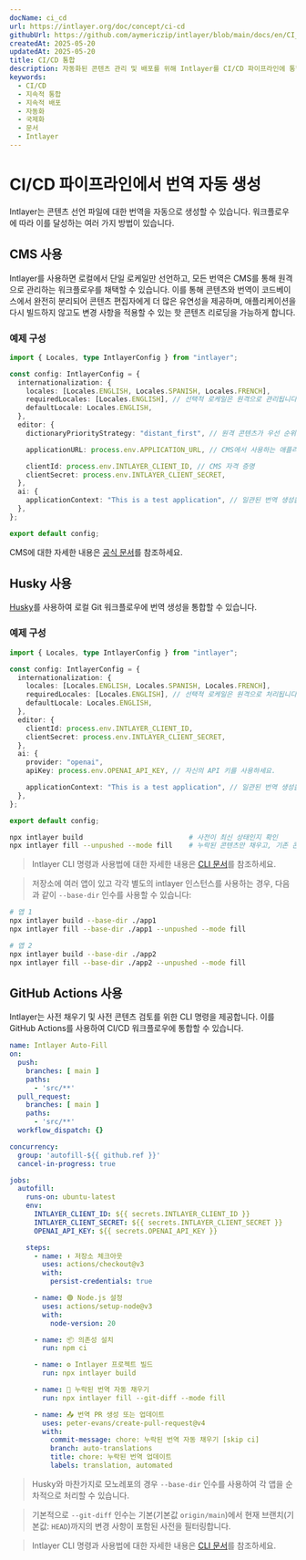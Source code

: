 ```yaml
---
docName: ci_cd
url: https://intlayer.org/doc/concept/ci-cd
githubUrl: https://github.com/aymericzip/intlayer/blob/main/docs/en/CI_CD.md
createdAt: 2025-05-20
updatedAt: 2025-05-20
title: CI/CD 통합
description: 자동화된 콘텐츠 관리 및 배포를 위해 Intlayer를 CI/CD 파이프라인에 통합하는 방법을 알아보세요.
keywords:
  - CI/CD
  - 지속적 통합
  - 지속적 배포
  - 자동화
  - 국제화
  - 문서
  - Intlayer
---
```


# CI/CD 파이프라인에서 번역 자동 생성

Intlayer는 콘텐츠 선언 파일에 대한 번역을 자동으로 생성할 수 있습니다. 워크플로우에 따라 이를 달성하는 여러 가지 방법이 있습니다.

## CMS 사용

Intlayer를 사용하면 로컬에서 단일 로케일만 선언하고, 모든 번역은 CMS를 통해 원격으로 관리하는 워크플로우를 채택할 수 있습니다. 이를 통해 콘텐츠와 번역이 코드베이스에서 완전히 분리되어 콘텐츠 편집자에게 더 많은 유연성을 제공하며, 애플리케이션을 다시 빌드하지 않고도 변경 사항을 적용할 수 있는 핫 콘텐츠 리로딩을 가능하게 합니다.

### 예제 구성

```ts fileName="intlayer.config.ts"
import { Locales, type IntlayerConfig } from "intlayer";

const config: IntlayerConfig = {
  internationalization: {
    locales: [Locales.ENGLISH, Locales.SPANISH, Locales.FRENCH],
    requiredLocales: [Locales.ENGLISH], // 선택적 로케일은 원격으로 관리됩니다.
    defaultLocale: Locales.ENGLISH,
  },
  editor: {
    dictionaryPriorityStrategy: "distant_first", // 원격 콘텐츠가 우선 순위를 가집니다.

    applicationURL: process.env.APPLICATION_URL, // CMS에서 사용하는 애플리케이션 URL

    clientId: process.env.INTLAYER_CLIENT_ID, // CMS 자격 증명
    clientSecret: process.env.INTLAYER_CLIENT_SECRET,
  },
  ai: {
    applicationContext: "This is a test application", // 일관된 번역 생성을 보장하는 데 도움을 줍니다.
  },
};

export default config;
```

CMS에 대한 자세한 내용은 [공식 문서](https://github.com/aymericzip/intlayer/blob/main/docs/ko/intlayer_CMS.md)를 참조하세요.

## Husky 사용

[Husky](https://typicode.github.io/husky/)를 사용하여 로컬 Git 워크플로우에 번역 생성을 통합할 수 있습니다.

### 예제 구성

```ts fileName="intlayer.config.ts"
import { Locales, type IntlayerConfig } from "intlayer";

const config: IntlayerConfig = {
  internationalization: {
    locales: [Locales.ENGLISH, Locales.SPANISH, Locales.FRENCH],
    requiredLocales: [Locales.ENGLISH], // 선택적 로케일은 원격으로 처리됩니다.
    defaultLocale: Locales.ENGLISH,
  },
  editor: {
    clientId: process.env.INTLAYER_CLIENT_ID,
    clientSecret: process.env.INTLAYER_CLIENT_SECRET,
  },
  ai: {
    provider: "openai",
    apiKey: process.env.OPENAI_API_KEY, // 자신의 API 키를 사용하세요.

    applicationContext: "This is a test application", // 일관된 번역 생성을 보장하는 데 도움을 줍니다.
  },
};

export default config;
```

```bash fileName=".husky/pre-push"
npx intlayer build                          # 사전이 최신 상태인지 확인
npx intlayer fill --unpushed --mode fill    # 누락된 콘텐츠만 채우고, 기존 콘텐츠는 업데이트하지 않음
```

> Intlayer CLI 명령과 사용법에 대한 자세한 내용은 [CLI 문서](https://github.com/aymericzip/intlayer/blob/main/docs/ko/intlayer_cli.md)를 참조하세요.

> 저장소에 여러 앱이 있고 각각 별도의 intlayer 인스턴스를 사용하는 경우, 다음과 같이 `--base-dir` 인수를 사용할 수 있습니다:

```bash fileName=".husky/pre-push"
# 앱 1
npx intlayer build --base-dir ./app1
npx intlayer fill --base-dir ./app1 --unpushed --mode fill

# 앱 2
npx intlayer build --base-dir ./app2
npx intlayer fill --base-dir ./app2 --unpushed --mode fill
```

## GitHub Actions 사용

Intlayer는 사전 채우기 및 사전 콘텐츠 검토를 위한 CLI 명령을 제공합니다. 이를 GitHub Actions를 사용하여 CI/CD 워크플로우에 통합할 수 있습니다.

```yaml fileName=".github/workflows/intlayer-translate.yml"
name: Intlayer Auto-Fill
on:
  push:
    branches: [ main ]
    paths:
      - 'src/**'
  pull_request:
    branches: [ main ]
    paths:
      - 'src/**'
  workflow_dispatch: {}

concurrency:
  group: 'autofill-${{ github.ref }}'
  cancel-in-progress: true

jobs:
  autofill:
    runs-on: ubuntu-latest
    env:
      INTLAYER_CLIENT_ID: ${{ secrets.INTLAYER_CLIENT_ID }}
      INTLAYER_CLIENT_SECRET: ${{ secrets.INTLAYER_CLIENT_SECRET }}
      OPENAI_API_KEY: ${{ secrets.OPENAI_API_KEY }}

    steps:
      - name: ⬇️ 저장소 체크아웃
        uses: actions/checkout@v3
        with:
          persist-credentials: true

      - name: 🟢 Node.js 설정
        uses: actions/setup-node@v3
        with:
          node-version: 20

      - name: 📦 의존성 설치
        run: npm ci

      - name: ⚙️ Intlayer 프로젝트 빌드
        run: npx intlayer build

      - name: 🤖 누락된 번역 자동 채우기
        run: npx intlayer fill --git-diff --mode fill

      - name: 📤 번역 PR 생성 또는 업데이트
        uses: peter-evans/create-pull-request@v4
        with:
          commit-message: chore: 누락된 번역 자동 채우기 [skip ci]
          branch: auto-translations
          title: chore: 누락된 번역 업데이트
          labels: translation, automated
```

> Husky와 마찬가지로 모노레포의 경우 `--base-dir` 인수를 사용하여 각 앱을 순차적으로 처리할 수 있습니다.

> 기본적으로 `--git-diff` 인수는 기본(기본값 `origin/main`)에서 현재 브랜치(기본값: `HEAD`)까지의 변경 사항이 포함된 사전을 필터링합니다.

> Intlayer CLI 명령과 사용법에 대한 자세한 내용은 [CLI 문서](https://github.com/aymericzip/intlayer/blob/main/docs/ko/intlayer_cli.md)를 참조하세요.
